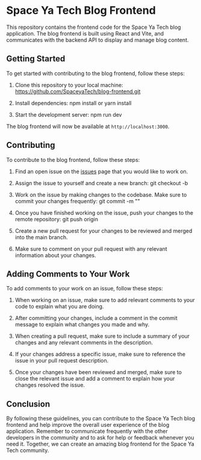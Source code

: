 <!-- # blog-frontend
A frontend development for the SpaceYaTech Mastori blog application. This is a community-driven open-source project that aims to let users to quickly publish content and share it with ease to their audience.  -->

<!-- ![image](https://user-images.githubusercontent.com/23496280/223451465-437d25a1-248b-4c37-be9a-d2ecd22a6625.png)
![Screenshot from 2023-03-07 17-25-21](https://user-images.githubusercontent.com/23496280/223452167-1c2786fd-9a45-4cf4-a1b9-617ba50b8936.png)
![Screenshot from 2023-03-07 17-25-05](https://user-images.githubusercontent.com/23496280/223452178-7580634a-b247-48cb-a32e-8e106dbcaef4.png) -->

# Space Ya Tech Blog Frontend

This repository contains the frontend code for the Space Ya Tech blog application. The blog frontend is built using React and Vite, and communicates with the backend API to display and manage blog content.

## Getting Started

To get started with contributing to the blog frontend, follow these steps:

1. Clone this repository to your local machine: https://github.com/SpaceyaTech/blog-frontend.git

2. Install dependencies: npm install or yarn install

3. Start the development server: npm run dev

The blog frontend will now be available at `http://localhost:3000`.

## Contributing

To contribute to the blog frontend, follow these steps:

1. Find an open issue on the [issues](https://github.com/SpaceyaTech/blog-frontend/issues) page that you would like to work on. 

2. Assign the issue to yourself and create a new branch: git checkout -b <branch-name>

3. Work on the issue by making changes to the codebase. Make sure to commit your changes frequently: git commit -m "<commit-message>"

4. Once you have finished working on the issue, push your changes to the remote repository: git push origin <branch-name>


5. Create a new pull request for your changes to be reviewed and merged into the main branch.

6. Make sure to comment on your pull request with any relevant information about your changes.

## Adding Comments to Your Work

To add comments to your work on an issue, follow these steps:

1. When working on an issue, make sure to add relevant comments to your code to explain what you are doing.

2. After committing your changes, include a comment in the commit message to explain what changes you made and why.

3. When creating a pull request, make sure to include a summary of your changes and any relevant comments in the description.

4. If your changes address a specific issue, make sure to reference the issue in your pull request description.

5. Once your changes have been reviewed and merged, make sure to close the relevant issue and add a comment to explain how your changes resolved the issue.

## Conclusion

By following these guidelines, you can contribute to the Space Ya Tech blog frontend and help improve the overall user experience of the blog application. Remember to communicate frequently with the other developers in the community and to ask for help or feedback whenever you need it. Together, we can create an amazing blog frontend for the Space Ya Tech community.